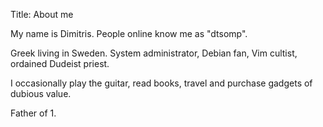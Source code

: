 Title: About me

My name is Dimitris. 
People online know me as "dtsomp".

Greek living in Sweden.
System administrator, Debian fan, Vim cultist, ordained Dudeist priest.

I occasionally play the guitar, read books, travel and purchase gadgets of dubious value.

Father of 1.
